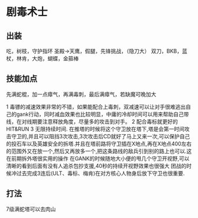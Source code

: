 # 剧毒术士

## 出装
吃，树枝，守护指环
圣殿->天鹰，假腿，先锋挑战，（隐刀大）
双刀，BKB，蓝杖，林肯，大炮，蝴蝶，金箍棒

## 技能加点
先满蛇棍，加一点瘴气，再满毒刺，最后满瘴气，若缺魔可晚加大

1 毒镖的减速效果非常的不错，如果能配合上毒刺，双减速可以让对手很难逃出自己的gank行动，同时减血效果也比较明显，中庸的冷却时间可以用来帮助自己带线，在对线期要注意释放角度，尽量多的攻击到对手。
2 配合毒标就更好的HIT&RUN
3 无限持续时间.
在推塔的时候将这个守卫放在塔下,塔是会第一时间攻击守卫的,并且可以阻挡3次攻击,3次攻击后CD就好了马上又来一次,可以保护自己的投石车以及英雄安全的拆塔.并且在塔前路将守卫插在X地点,再在X地点400左右的范围外又在放一个,然后又再放多一个,把这条路线的敌兵引到别的路上也可以.这在前期拆外塔很实用的操作
在GANK的时候随地大小便的甩几个守卫开视野,可以清晰的看到后面有没有人追杀包抄支援,40秒的持续开视野效果也很强大
团战的时候冲过去完成3连后(ULT、毒标、梅肯)在对方核心人物身后放下守卫也很重要.

## 打法
7级满蛇塔可以去肉山